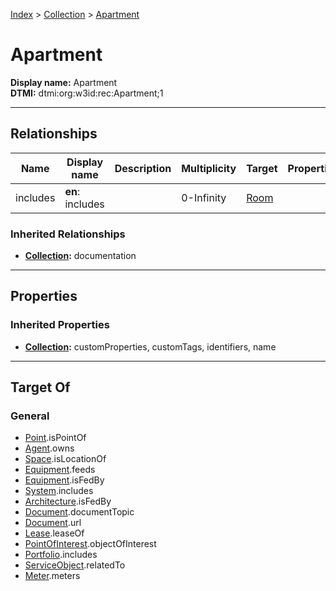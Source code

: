 [Index](../index.md) > [Collection](Collection.md) > [Apartment](#)
# Apartment

**Display name:** Apartment<br />
**DTMI:** dtmi:org:w3id:rec:Apartment;1

---

## Relationships

|Name|Display name|Description|Multiplicity|Target|Properties|Writable|
|-|-|-|-|-|-|-|
|includes|**en**: includes||0-Infinity|[Room](../Space/Architecture/Room/Room.md)||True|
### Inherited Relationships
* **[Collection](Collection.md):** documentation

---

## Properties

### Inherited Properties
* **[Collection](Collection.md):** customProperties, customTags, identifiers, name

---

## Target Of
### General
* [Point](../Point/Point.md).isPointOf
* [Agent](../Agent/Agent.md).owns
* [Space](../Space/Space.md).isLocationOf
* [Equipment](../Asset/Equipment/Equipment.md).feeds
* [Equipment](../Asset/Equipment/Equipment.md).isFedBy
* [System](System/System.md).includes
* [Architecture](../Space/Architecture/Architecture.md).isFedBy
* [Document](../Information/Document/Document.md).documentTopic
* [Document](../Information/Document/Document.md).url
* [Lease](../Event/Lease.md).leaseOf
* [PointOfInterest](../Information/PointOfInterest.md).objectOfInterest
* [Portfolio](Portfolio.md).includes
* [ServiceObject](../Information/ServiceObject/ServiceObject.md).relatedTo
* [Meter](../Asset/Equipment/Meter/Meter.md).meters
